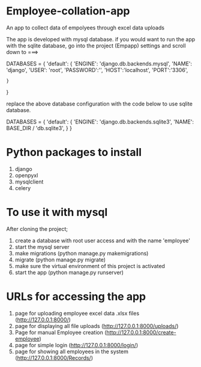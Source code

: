 
# Employee-collation-app
An app to collect data of empolyees through excel data uploads


The app is developed with mysql database. if you would want to run the app with the sqlite database,
go into the project (Empapp) settings and scroll down to ===>

DATABASES = {
    'default': {
        'ENGINE': 'django.db.backends.mysql',
        'NAME': 'django',
        'USER': 'root',
        'PASSWORD':'',
        'HOST':'localhost',
        'PORT':'3306',
        
    }
}

replace the above database configuration with the code below to use sqlite database.

DATABASES = {
    'default': {
        'ENGINE': 'django.db.backends.sqlite3',
        'NAME': BASE_DIR / 'db.sqlite3',
    }
}

# Python packages to install
1. django
2. openpyxl
3. mysqlclient
4. celery

# To use it with mysql

After cloning the project;
1. create a database with root user access and with the name 'employee'
2. start the mysql server
3. make migrations (python manage.py makemigrations)
4. migrate (python manage.py migrate)
5. make sure the virtual environment of this project is activated
6. start the app (python manage.py runserver)


# URLs for accessing the app

1. page for uploading employee excel data .xlsx files (http://127.0.0.1:8000/)
2. page for displaying all file uploads (http://127.0.0.1:8000/uploads/)
3. Page for manual Employee creation (http://127.0.0.1:8000/create-employee)
4. page for simple login (http://127.0.0.1:8000/login/)
5. page for showing all employees in the system (http://127.0.0.1:8000/Records/)

